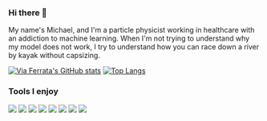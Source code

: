 ### Hi there 👋

<!--
**ViaFerrata/ViaFerrata** is a ✨ _special_ ✨ repository because its `README.md` (this file) appears on your GitHub profile.

Here are some ideas to get you started:

- 🔭 I’m currently working on ...
- 🌱 I’m currently learning ...
- 👯 I’m looking to collaborate on ...
- 🤔 I’m looking for help with ...
- 💬 Ask me about ...
- 📫 How to reach me: ...
- 😄 Pronouns: ...
- ⚡ Fun fact: ...
-->

My name's Michael, and I'm a particle physicist working in healthcare with an addiction to machine learning.
When I'm not trying to understand why my model does not work, I try to understand how you can race down a river by kayak without capsizing.

[![Via Ferrata's GitHub stats](https://github-readme-stats.vercel.app/api?username=viaferrata&theme=tokyonight)](https://github.com/anuraghazra/github-readme-stats) [![Top Langs](https://github-readme-stats.vercel.app/api/top-langs/?username=viaferrata&layout=compact)](https://github.com/anuraghazra/github-readme-stats)

### Tools I enjoy

![](https://img.shields.io/badge/OS-Linux-informational?style=flat&logo=debian&logoColor=white&color=A81D33)
![](https://img.shields.io/badge/Code-Git-informational?style=flat&logo=Git&logoColor=white&color=F05032)
![](https://img.shields.io/badge/Code-Python-informational?style=flat&logo=python&logoColor=white&color=3776AB)
![](https://img.shields.io/badge/Code-LaTeX-informational?style=flat&logo=LaTeX&logoColor=white&color=008080)
![](https://img.shields.io/badge/Code-Docker-informational?style=flat&logo=docker&logoColor=white&color=2496ED)
![](https://img.shields.io/badge/Code-Spark-informational?style=flat&logo=apache-spark&logoColor=white&color=019733)
![](https://img.shields.io/badge/Code-Gitlab-informational?style=flat&logo=gitlab&logoColor=white&color=7F5AB6)
![](https://img.shields.io/badge/Code-Tensorflow-informational?style=flat&logo=tensorflow&logoColor=white&color=4a8cc2)
